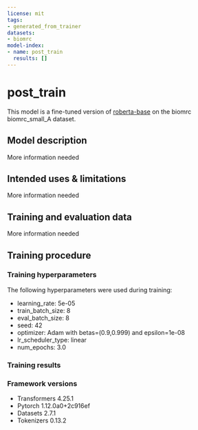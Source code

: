 ```yaml
---
license: mit
tags:
- generated_from_trainer
datasets:
- biomrc
model-index:
- name: post_train
  results: []
---
```


<!-- This model card has been generated automatically according to the information the Trainer had access to. You
should probably proofread and complete it, then remove this comment. -->

# post_train

This model is a fine-tuned version of [roberta-base](https://huggingface.co/roberta-base) on the biomrc biomrc_small_A dataset.

## Model description

More information needed

## Intended uses & limitations

More information needed

## Training and evaluation data

More information needed

## Training procedure

### Training hyperparameters

The following hyperparameters were used during training:
- learning_rate: 5e-05
- train_batch_size: 8
- eval_batch_size: 8
- seed: 42
- optimizer: Adam with betas=(0.9,0.999) and epsilon=1e-08
- lr_scheduler_type: linear
- num_epochs: 3.0

### Training results



### Framework versions

- Transformers 4.25.1
- Pytorch 1.12.0a0+2c916ef
- Datasets 2.7.1
- Tokenizers 0.13.2
